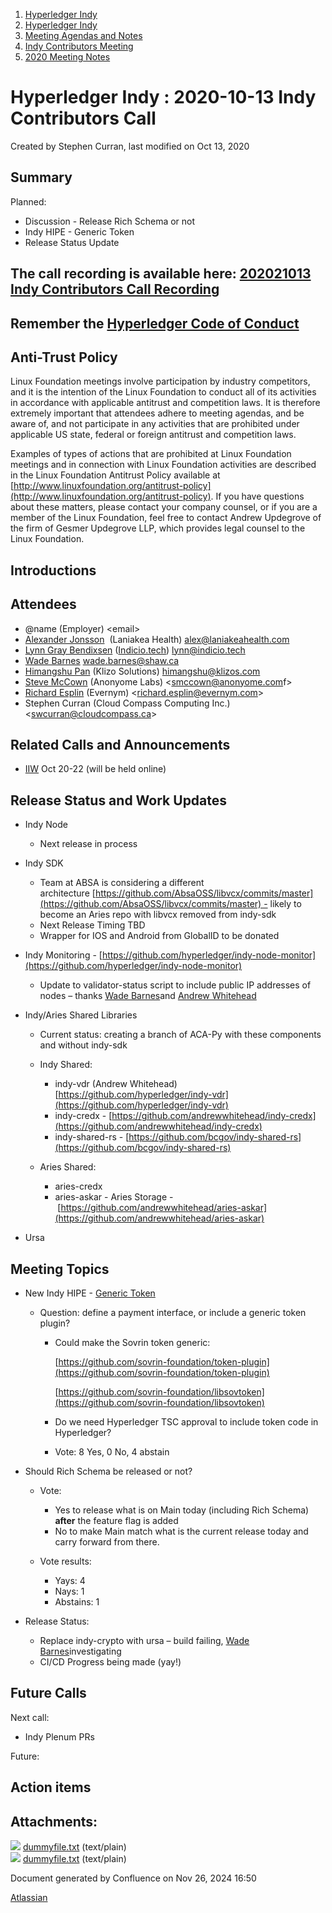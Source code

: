 1. [Hyperledger Indy](index.html)
2. [Hyperledger Indy](Hyperledger-Indy_19464194.html)
3. [Meeting Agendas and Notes](Meeting-Agendas-and-Notes_19464715.html)
4. [Indy Contributors Meeting](Indy-Contributors-Meeting_19464913.html)
5. [2020 Meeting Notes](2020-Meeting-Notes_19465228.html)

# Hyperledger Indy : 2020-10-13 Indy Contributors Call

Created by Stephen Curran, last modified on Oct 13, 2020

## Summary

Planned:

- Discussion - Release Rich Schema or not
- Indy HIPE - Generic Token
- Release Status Update

## The call recording is available here: [202021013 Indy Contributors Call Recording](#)

## Remember the [Hyperledger Code of Conduct](https://lf-hyperledger.atlassian.net/wiki/spaces/HYP/pages/19595281/Hyperledger+Code+of+Conduct)

## Anti-Trust Policy

Linux Foundation meetings involve participation by industry competitors, and it is the intention of the Linux Foundation to conduct all of its activities in accordance with applicable antitrust and competition laws. It is therefore extremely important that attendees adhere to meeting agendas, and be aware of, and not participate in any activities that are prohibited under applicable US state, federal or foreign antitrust and competition laws.

Examples of types of actions that are prohibited at Linux Foundation meetings and in connection with Linux Foundation activities are described in the Linux Foundation Antitrust Policy available at [http://www.linuxfoundation.org/antitrust-policy](http://www.linuxfoundation.org/antitrust-policy). If you have questions about these matters, please contact your company counsel, or if you are a member of the Linux Foundation, feel free to contact Andrew Updegrove of the firm of Gesmer Updegrove LLP, which provides legal counsel to the Linux Foundation.

## Introductions

## Attendees

- @name (Employer) &lt;email&gt;
- [Alexander Jonsson](https://lf-hyperledger.atlassian.net/wiki/people/557058:e785bcce-e136-4074-8df6-ea773557fcb0?ref=confluence)  (Laniakea Health) [alex@laniakeahealth.com](mailto:alex@laniakeahealth.com)
- [Lynn Gray Bendixsen](https://lf-hyperledger.atlassian.net/wiki/people/618ec0fbe1b3e0006978ab61?ref=confluence) ([Indicio.tech](http://Indicio.tech)) [lynn@indicio.tech](mailto:lynn@indicio.tech)
- [Wade Barnes](https://lf-hyperledger.atlassian.net/wiki/people/70121:166ee094-a2f2-44b4-adee-5c3da3741ff8?ref=confluence) wade.barnes@shaw.ca
- [Himangshu Pan](https://lf-hyperledger.atlassian.net/wiki/people/5ca13e399a000c1180954e0a?ref=confluence) (Klizo Solutions) [himangshu@klizos.com](mailto:himangshu@klizos.com)
- [Steve McCown](https://lf-hyperledger.atlassian.net/wiki/people/712020:6a16994f-5370-4543-a732-609646e7e665?ref=confluence) (Anonyome Labs) &lt;[smccown@anonyome.com](mailto:smccown@anonyome.com)f&gt;
- [Richard Esplin](https://lf-hyperledger.atlassian.net/wiki/people/712020:8b35bfaa-715c-4137-8dbd-c4fdab87b671?ref=confluence) (Evernym) &lt;richard.esplin@evernym.com&gt;
- Stephen Curran (Cloud Compass Computing Inc.) &lt;swcurran@cloudcompass.ca&gt;

## Related Calls and Announcements

- [IIW](https://internetidentityworkshop.com/) Oct 20-22 (will be held online)

## Release Status and Work Updates

- Indy Node
  
  - Next release in process
- Indy SDK
  
  - Team at ABSA is considering a different architecture [https://github.com/AbsaOSS/libvcx/commits/master](https://github.com/AbsaOSS/libvcx/commits/master) - likely to become an Aries repo with libvcx removed from indy-sdk
  - Next Release Timing TBD
  - Wrapper for IOS and Android from GlobalID to be donated
- Indy Monitoring - [https://github.com/hyperledger/indy-node-monitor](https://github.com/hyperledger/indy-node-monitor)
  
  - Update to validator-status script to include public IP addresses of nodes – thanks [Wade Barnes](https://lf-hyperledger.atlassian.net/wiki/people/70121:166ee094-a2f2-44b4-adee-5c3da3741ff8?ref=confluence)and [Andrew Whitehead](https://lf-hyperledger.atlassian.net/wiki/people/557058:03322b63-53ed-4272-9c4a-a256b19c7098?ref=confluence)
- Indy/Aries Shared Libraries
  
  - Current status: creating a branch of ACA-Py with these components and without indy-sdk
  - Indy Shared:
    
    - indy-vdr (Andrew Whitehead)  [https://github.com/hyperledger/indy-vdr](https://github.com/hyperledger/indy-vdr)
    - indy-credx - [https://github.com/andrewwhitehead/indy-credx](https://github.com/andrewwhitehead/indy-credx)
    - indy-shared-rs - [https://github.com/bcgov/indy-shared-rs](https://github.com/bcgov/indy-shared-rs)
  - Aries Shared:
    
    - aries-credx
    - aries-askar - Aries Storage - [https://github.com/andrewwhitehead/aries-askar](https://github.com/andrewwhitehead/aries-askar)
- Ursa

## Meeting Topics

- New Indy HIPE - [Generic Token](https://github.com/hyperledger/indy-hipe/tree/master/text/0161-generic-token)
  
  - Question: define a payment interface, or include a generic token plugin?
    
    - Could make the Sovrin token generic:
      
      [https://github.com/sovrin-foundation/token-plugin](https://github.com/sovrin-foundation/token-plugin)
      
      [https://github.com/sovrin-foundation/libsovtoken](https://github.com/sovrin-foundation/libsovtoken)
    - Do we need Hyperledger TSC approval to include token code in Hyperledger?
    - Vote: 8 Yes, 0 No, 4 abstain
- Should Rich Schema be released or not?
  
  - Vote:
    
    - Yes to release what is on Main today (including Rich Schema) **after** the feature flag is added
    - No to make Main match what is the current release today and carry forward from there.
  - Vote results:
    
    - Yays: 4
    - Nays: 1
    - Abstains: 1
- Release Status:
  
  - Replace indy-crypto with ursa – build failing, [Wade Barnes](https://lf-hyperledger.atlassian.net/wiki/people/70121:166ee094-a2f2-44b4-adee-5c3da3741ff8?ref=confluence)investigating
  - CI/CD Progress being made (yay!)

## Future Calls

Next call:

- Indy Plenum PRs

Future:

## Action items

## Attachments:

![](images/icons/bullet_blue.gif) [dummyfile.txt](attachments/19464406/19465497.txt) (text/plain)  
![](images/icons/bullet_blue.gif) [dummyfile.txt](attachments/19464406/19465505.txt) (text/plain)

Document generated by Confluence on Nov 26, 2024 16:50

[Atlassian](http://www.atlassian.com/)
